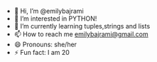 - 👋 Hi, I’m @emilybajrami
- 👀 I’m interested in PYTHON!
- 🌱 I’m currently learning tuples,strings and lists
- 📫 How to reach me emilybajrami@gmail.com
- 😄 Pronouns: she/her
- ⚡ Fun fact: I am 20

<!---
emilybajrami/emilybajrami is a ✨ special ✨ repository because its `README.md` (this file) appears on your GitHub profile.
You can click the Preview link to take a look at your changes.
--->
